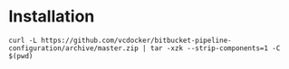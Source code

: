 # Installation

```
curl -L https://github.com/vcdocker/bitbucket-pipeline-configuration/archive/master.zip | tar -xzk --strip-components=1 -C $(pwd)
```